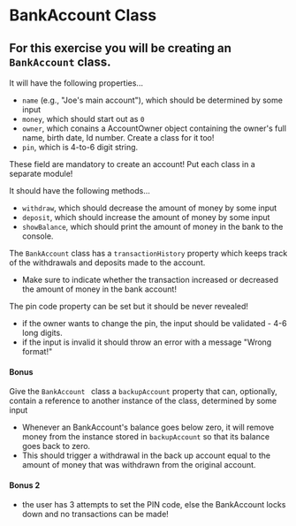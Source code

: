 # BankAccount Class

## For this exercise you will be creating an `BankAccount` class.

It will have the following properties...
* `name` (e.g., "Joe's main account"), which should be determined by some input
* `money`, which should start out as `0`
* `owner`, which conains a AccountOwner object containing the owner's full name, birth date, Id number. Create a class for it too!
* `pin`, which is 4-to-6 digit string. 

These field are mandatory to create an account!
Put each class in a separate module!

It should have the following methods...
* `withdraw`, which should decrease the amount of money by some input
* `deposit`, which should increase the amount of money by some input
* `showBalance`, which should print the amount of money in the bank to the console.

The `BankAccount` class has a `transactionHistory` property which keeps track of the withdrawals and deposits made to the account.
* Make sure to indicate whether the transaction increased or decreased the amount of money in the bank account!

The pin code property can be set but it should be never revealed!
- if the owner wants to change the pin, the input should be validated - 4-6 long digits.
- if the input is invalid it should throw an error with a message "Wrong format!"
 
#### Bonus

Give the `BankAccount ` class a `backupAccount` property that can, optionally, contain a reference to another instance of the class, determined by some input
* Whenever an BankAccount's balance goes below zero, it will remove money from the instance stored in `backupAccount` so that its balance goes back to zero.
* This should trigger a withdrawal in the back up account equal to the amount of money that was withdrawn from the original account.

#### Bonus 2
- the user has 3 attempts to set the PIN code, else the BankAccount locks down and no transactions can be made! 

